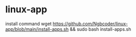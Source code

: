 # linux-app
install command wget https://github.com/Ngbcoder/linux-app/blob/main/install-apps.sh && sudo bash install-apps.sh
